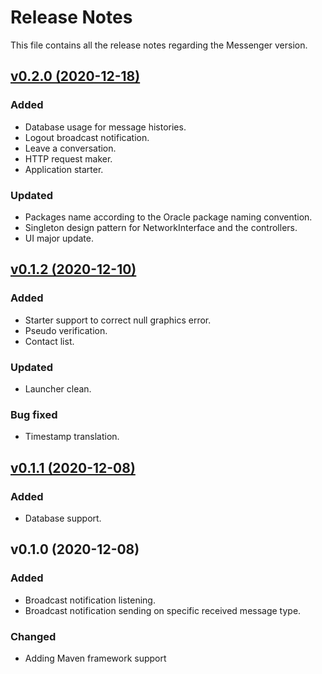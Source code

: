 # Release Notes
This file contains all the release notes regarding the Messenger version.

## [v0.2.0 (2020-12-18)](https://github.com/Pythagus/java-messenger/compare/v0.1.2...v0.2.0)

### Added
- Database usage for message histories.
- Logout broadcast notification.
- Leave a conversation.
- HTTP request maker.
- Application starter.

### Updated
- Packages name according to the Oracle package naming convention.
- Singleton design pattern for NetworkInterface and the controllers.
- UI major update.

## [v0.1.2 (2020-12-10)](https://github.com/Pythagus/java-messenger/compare/v0.1.1...v0.1.2)

### Added
- Starter support to correct null graphics error.
- Pseudo verification.
- Contact list.

### Updated
- Launcher clean.

### Bug fixed
- Timestamp translation.

## [v0.1.1 (2020-12-08)](https://github.com/Pythagus/java-messenger/compare/v0.1.0...v0.1.1)

### Added
- Database support.

## v0.1.0 (2020-12-08)

### Added
- Broadcast notification listening.
- Broadcast notification sending on specific received message type.

### Changed 
- Adding Maven framework support